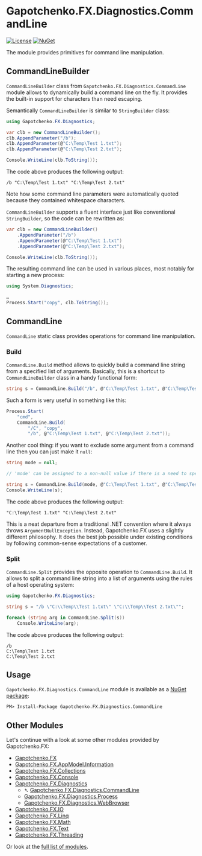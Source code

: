﻿# Gapotchenko.FX.Diagnostics.CommandLine

[![License](https://img.shields.io/badge/license-MIT-green.svg)](../../LICENSE)
[![NuGet](https://img.shields.io/nuget/v/Gapotchenko.FX.Diagnostics.CommandLine.svg)](https://www.nuget.org/packages/Gapotchenko.FX.Diagnostics.CommandLine)

The module provides primitives for command line manipulation.

## CommandLineBuilder

`CommandLineBuilder` class from `Gapotchenko.FX.Diagnostics.CommandLine` module allows to dynamically build a command line on the fly.
It provides the built-in support for characters than need escaping.

Semantically `CommandLineBuilder` is similar to `StringBuilder` class:

``` csharp
using Gapotchenko.FX.Diagnostics;

var clb = new CommandLineBuilder();
clb.AppendParameter("/b");
clb.AppendParameter(@"C:\Temp\Test 1.txt");
clb.AppendParameter(@"C:\Temp\Test 2.txt");

Console.WriteLine(clb.ToString());
```

The code above produces the following output:

```
/b "C:\Temp\Test 1.txt" "C:\Temp\Test 2.txt"
```

Note how some command line parameters were automatically quoted because they contained whitespace characters.

`CommandLineBuilder` supports a fluent interface just like conventional `StringBuilder`,
so the code can be rewritten as:

``` csharp
var clb = new CommandLineBuilder()
    .AppendParameter("/b")
    .AppendParameter(@"C:\Temp\Test 1.txt")
    .AppendParameter(@"C:\Temp\Test 2.txt");

Console.WriteLine(clb.ToString());
```

The resulting command line can be used in various places, most notably for starting a new process:

``` csharp
using System.Diagnostics;

…
Process.Start("copy", clb.ToString());
```

## CommandLine

`CommandLine` static class provides operations for command line manipulation.

### Build

`CommandLine.Build` method allows to quickly build a command line string from a specified list of arguments.
Basically, this is a shortcut to `CommandLineBuilder` class in a handy functional form:

``` csharp
string s = CommandLine.Build("/b", @"C:\Temp\Test 1.txt", @"C:\Temp\Test 2.txt");
```

Such a form is very useful in something like this:

``` csharp
Process.Start(
    "cmd",
    CommandLine.Build(
        "/C", "copy",
        "/b", @"C:\Temp\Test 1.txt", @"C:\Temp\Test 2.txt"));
```

Another cool thing: if you want to exclude some argument from a command line then you can just make it `null`:

``` csharp
string mode = null;

// 'mode' can be assigned to a non-null value if there is a need to specify it.

string s = CommandLine.Build(mode, @"C:\Temp\Test 1.txt", @"C:\Temp\Test 2.txt");
Console.WriteLine(s);
```

The code above produces the following output:

```
"C:\Temp\Test 1.txt" "C:\Temp\Test 2.txt"
```

This is a neat departure from a traditional .NET convention where it always throws `ArgumentNullException`.
Instead, Gapotchenko.FX uses a slightly different philosophy.
It does the best job possible under existing conditions by following common-sense expectations of a customer.


### Split

`CommandLine.Split` provides the opposite operation to `CommandLine.Build`.
It allows to split a command line string into a list of arguments using the rules of a host operating system:

``` csharp
using Gapotchenko.FX.Diagnostics;

string s = "/b \"C:\\Temp\\Test 1.txt\" \"C:\\Temp\\Test 2.txt\"";

foreach (string arg in CommandLine.Split(s))
    Console.WriteLine(arg);
```

The code above produces the following output:

```
/b
C:\Temp\Test 1.txt
C:\Temp\Test 2.txt
```

## Usage

`Gapotchenko.FX.Diagnostics.CommandLine` module is available as a [NuGet package](https://nuget.org/packages/Gapotchenko.FX.Diagnostics.CommandLine):

```
PM> Install-Package Gapotchenko.FX.Diagnostics.CommandLine
```

## Other Modules

Let's continue with a look at some other modules provided by Gapotchenko.FX:

- [Gapotchenko.FX](../Gapotchenko.FX)
- [Gapotchenko.FX.AppModel.Information](../Gapotchenko.FX.AppModel.Information)
- [Gapotchenko.FX.Collections](../Gapotchenko.FX.Collections)
- [Gapotchenko.FX.Console](../Gapotchenko.FX.Console)
- [Gapotchenko.FX.Diagnostics](#)
  - &#x27B4; [Gapotchenko.FX.Diagnostics.CommandLine](../Gapotchenko.FX.Diagnostics.CommandLine)
  - [Gapotchenko.FX.Diagnostics.Process](../Gapotchenko.FX.Diagnostics.Process)
  - [Gapotchenko.FX.Diagnostics.WebBrowser](../Gapotchenko.FX.Diagnostics.WebBrowser)
- [Gapotchenko.FX.IO](../Gapotchenko.FX.IO)
- [Gapotchenko.FX.Linq](../Gapotchenko.FX.Linq)
- [Gapotchenko.FX.Math](../Gapotchenko.FX.Math)
- [Gapotchenko.FX.Text](../Gapotchenko.FX.Text)
- [Gapotchenko.FX.Threading](../Gapotchenko.FX.Threading)

Or look at the [full list of modules](..#available-modules).
